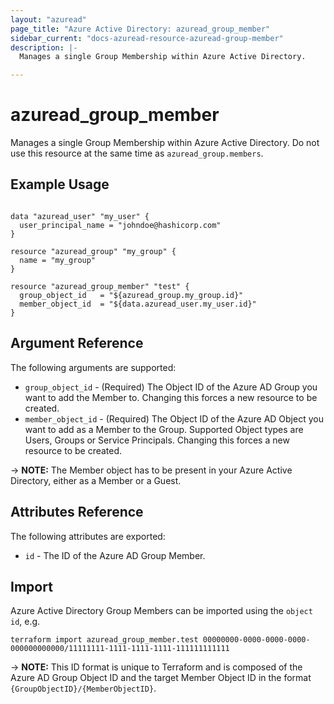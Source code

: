 ```yaml
---
layout: "azuread"
page_title: "Azure Active Directory: azuread_group_member"
sidebar_current: "docs-azuread-resource-azuread-group-member"
description: |-
  Manages a single Group Membership within Azure Active Directory.

---
```


# azuread_group_member

Manages a single Group Membership within Azure Active Directory. Do not use this resource at the same time as `azuread_group.members`.

## Example Usage

```hcl

data "azuread_user" "my_user" {
  user_principal_name = "johndoe@hashicorp.com"
}

resource "azuread_group" "my_group" {
  name = "my_group"
}

resource "azuread_group_member" "test" {
  group_object_id   = "${azuread_group.my_group.id}"
  member_object_id  = "${data.azuread_user.my_user.id}"
}
```

## Argument Reference

The following arguments are supported:

* `group_object_id` - (Required) The Object ID of the Azure AD Group you want to add the Member to.  Changing this forces a new resource to be created.
* `member_object_id` - (Required) The Object ID of the Azure AD Object you want to add as a Member to the Group. Supported Object types are Users, Groups or Service Principals. Changing this forces a new resource to be created.

-> **NOTE:** The Member object has to be present in your Azure Active Directory, either as a Member or a Guest.

## Attributes Reference

The following attributes are exported:

* `id` - The ID of the Azure AD Group Member.

## Import

Azure Active Directory Group Members can be imported using the `object id`, e.g.

```shell
terraform import azuread_group_member.test 00000000-0000-0000-0000-000000000000/11111111-1111-1111-1111-111111111111
```

-> **NOTE:** This ID format is unique to Terraform and is composed of the Azure AD Group Object ID and the target Member Object ID in the format `{GroupObjectID}/{MemberObjectID}`.
